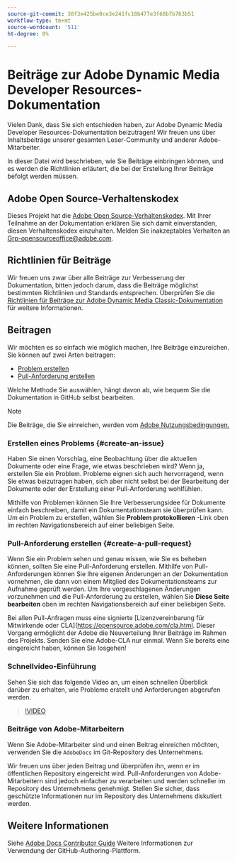 ```yaml
---
source-git-commit: 38f3e425be0ce3e241fc18b477e3f68b7b763b51
workflow-type: tm+mt
source-wordcount: '511'
ht-degree: 0%

---
```

# Beiträge zur Adobe Dynamic Media Developer Resources-Dokumentation

Vielen Dank, dass Sie sich entschieden haben, zur Adobe Dynamic Media Developer Resources-Dokumentation beizutragen! Wir freuen uns über Inhaltsbeiträge unserer gesamten Leser-Community und anderer Adobe-Mitarbeiter.

In dieser Datei wird beschrieben, wie Sie Beiträge einbringen können, und es werden die Richtlinien erläutert, die bei der Erstellung Ihrer Beiträge befolgt werden müssen.

## Adobe Open Source-Verhaltenskodex

Dieses Projekt hat die [Adobe Open Source-Verhaltenskodex](code-of-conduct.md). Mit Ihrer Teilnahme an der Dokumentation erklären Sie sich damit einverstanden, diesen Verhaltenskodex einzuhalten. Melden Sie inakzeptables Verhalten an [Grp-opensourceoffice@adobe.com](mailto:Grp-opensourceoffice@adobe.com).

## Richtlinien für Beiträge

Wir freuen uns zwar über alle Beiträge zur Verbesserung der Dokumentation, bitten jedoch darum, dass die Beiträge möglichst bestimmten Richtlinien und Standards entsprechen. Überprüfen Sie die [Richtlinien für Beiträge zur Adobe Dynamic Media Classic-Dokumentation](guidelines.md) für weitere Informationen.

## Beitragen

Wir möchten es so einfach wie möglich machen, Ihre Beiträge einzureichen. Sie können auf zwei Arten beitragen:

* [Problem erstellen](#create-an-issue)
* [Pull-Anforderung erstellen](#create-a-pull-request)

Welche Methode Sie auswählen, hängt davon ab, wie bequem Sie die Dokumentation in GitHub selbst bearbeiten.

>[!NOTE]
>
>Die Beiträge, die Sie einreichen, werden vom [Adobe Nutzungsbedingungen.](https://www.adobe.com/legal/terms.html)

### Erstellen eines Problems {#create-an-issue}

Haben Sie einen Vorschlag, eine Beobachtung über die aktuellen Dokumente oder eine Frage, wie etwas beschrieben wird? Wenn ja, erstellen Sie ein Problem. Probleme eignen sich auch hervorragend, wenn Sie etwas beizutragen haben, sich aber nicht selbst bei der Bearbeitung der Dokumente oder der Erstellung einer Pull-Anforderung wohlfühlen.

Mithilfe von Problemen können Sie Ihre Verbesserungsidee für Dokumente einfach beschreiben, damit ein Dokumentationsteam sie überprüfen kann. Um ein Problem zu erstellen, wählen Sie **Problem protokollieren** -Link oben im rechten Navigationsbereich auf einer beliebigen Seite.

### Pull-Anforderung erstellen {#create-a-pull-request}

Wenn Sie ein Problem sehen und genau wissen, wie Sie es beheben können, sollten Sie eine Pull-Anforderung erstellen. Mithilfe von Pull-Anforderungen können Sie Ihre eigenen Änderungen an der Dokumentation vornehmen, die dann von einem Mitglied des Dokumentationsteams zur Aufnahme geprüft werden. Um Ihre vorgeschlagenen Änderungen vorzunehmen und die Pull-Anforderung zu erstellen, wählen Sie **Diese Seite bearbeiten** oben im rechten Navigationsbereich auf einer beliebigen Seite.

Bei allen Pull-Anfragen muss eine signierte [Lizenzvereinbarung für Mitwirkende oder CLA](https://opensource.adobe.com/cla.html. Dieser Vorgang ermöglicht der Adobe die Neuverteilung Ihrer Beiträge im Rahmen des Projekts. Senden Sie eine Adobe-CLA nur einmal. Wenn Sie bereits eine eingereicht haben, können Sie losgehen!

### Schnellvideo-Einführung

Sehen Sie sich das folgende Video an, um einen schnellen Überblick darüber zu erhalten, wie Probleme erstellt und Anforderungen abgerufen werden.

>[!VIDEO](https://video.tv.adobe.com/v/27069)

### Beiträge von Adobe-Mitarbeitern

Wenn Sie Adobe-Mitarbeiter sind und einen Beitrag einreichen möchten, verwenden Sie die `AdobeDocs` im Git-Repository des Unternehmens.

Wir freuen uns über jeden Beitrag und überprüfen ihn, wenn er im öffentlichen Repository eingereicht wird. Pull-Anforderungen von Adobe-Mitarbeitern sind jedoch einfacher zu verarbeiten und werden schneller im Repository des Unternehmens genehmigt. Stellen Sie sicher, dass geschützte Informationen nur im Repository des Unternehmens diskutiert werden.

## Weitere Informationen

Siehe [Adobe Docs Contributor Guide](https://experienceleague.adobe.com/docs/contributor/contributor-guide/introduction.html) Weitere Informationen zur Verwendung der GitHub-Authoring-Plattform.
